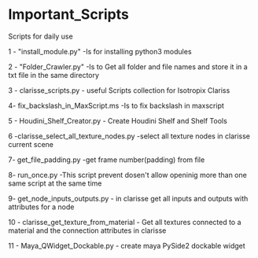 # Important_Scripts
Scripts for daily use

1 - "install_module.py"                     -Is for installing python3 modules 


2 - "Folder_Crawler.py"                     -Is to Get all folder and file names and store it in a txt file in the same directory


3 - clarisse_scripts.py                     - useful Scripts collection for Isotropix Clariss

4- fix_backslash_in_MaxScript.ms              -Is to fix backslash in maxscript 

5 - Houdini_Shelf_Creator.py                  - Create Houdini Shelf and Shelf Tools

6 -clarisse_select_all_texture_nodes.py	        -select all texture nodes in clarisse current scene

7- get_file_padding.py                        -get frame number(padding) from file

8- run_once.py                                 -This script prevent dosen't allow openinig more than one same script at the same time 

9- get_node_inputs_outputs.py                 - in clarisse get all inputs and outputs with attributes for a node 

10 - clarisse_get_texture_from_material       - Get all textures connected to a material and the connection attributes in clarisse

11 - Maya_QWidget_Dockable.py                - create maya PySide2 dockable widget 
